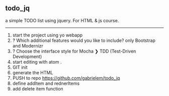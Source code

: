 todo_jq
---

a simple TODO list using jquery. For HTML & js course.

---


1. start the project using yo webapp
2. ? Which additional features would you like to include? only Bootstrap and Modernizr
3. ? Choose the interface style for Mocha ❯ TDD (Test-Driven Development)
4. start editing with atom .
5. GIT init
6. generate the HTML
7. PUSH to repo https://github.com/gabrielem/todo_jq
8. define addItem and rednerItems
9. add delete item function
